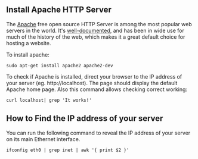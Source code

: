 ## Install Apache HTTP Server

The [Apache](https://en.wikipedia.org/wiki/Apache_HTTP_Server) free open source HTTP Server is among the most popular web servers in the world. It's [well-documented](https://httpd.apache.org/), and has been in wide use for much of the history of the web, which makes it a great default choice for hosting a website.

To install apache:

    sudo apt-get install apache2 apache2-dev

To check if Apache is installed, direct your browser to the IP address of your server (eg. http://localhost). The page should display the default Apache home page. Also this command allows checking correct working:

    curl localhost| grep 'It works!'

## How to Find the IP address of your server

You can run the following command to reveal the IP address of your server on its main Ethernet interface.

    ifconfig eth0 | grep inet | awk '{ print $2 }'
